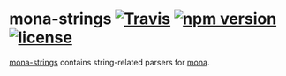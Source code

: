 # mona-strings  [![Travis](https://img.shields.io/travis/zkat/mona-strings.svg)]() [![npm version](https://img.shields.io/npm/v/mona-strings.svg)]() [![license](https://img.shields.io/npm/l/mona-strings.svg)]()

[mona-strings](https://github.com/zkat/mona-strings) contains string-related parsers for [mona](https://github.com/zkat/mona).
